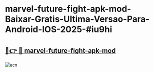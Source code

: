 # marvel-future-fight-apk-mod-Baixar-Gratis-Ultima-Versao-Para-Android-IOS-2025-#iu9hi

# <h2><a href="https://ainizakaria.my?title=marvel-future-fight-apk-mod&ref=24M">🔗👉 🔴 marvel-future-fight-apk-mod</a></h2>

[![acn](https://github.com/user-attachments/assets/0f9c940e-d8b0-45ae-aac7-cd30a18b3e1c)](https://ainizakaria.my?title=marvel-future-fight-apk-mod&ref=24M)

